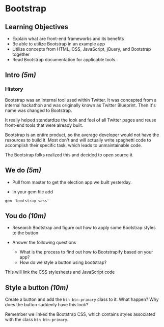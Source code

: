 # Bootstrap

## Learning Objectives
- Explain what are front-end frameworks and its benefits
- Be able to utilize Bootstrap in an example app
- Utilize concepts from HTML, CSS, JavaScript, jQuery, and Bootstrap together
- Read Bootstrap documentation for applicable tools

## Intro _(5m)_

### History
Bootstrap was an internal tool used within Twitter. It was concepted from a internal hackathon and was originally known as Twitter Blueprint. Then it's name was changed to Bootstrap.

It really helped standardize the look and feel of all Twitter pages and reuse front-end tools that were already built.

Bootstrap is an entire product, so the average developer would not have the resources to build it. Most don't and will actually write spaghetti code to accomplish their specific task, which leads to unmaintainable code.

The Bootstrap folks realized this and decided to open source it.

## We do _(5m)_
- Pull from master to get the election app we built yesterday.

- In your gem file add
```
gem 'bootstrap-sass'
```

## You do _(10m)_
- Research Bootstrap and figure out how to apply some Bootstrap styles to the button

- Answer the following questions
	- What is the process to find out how to Bootstrapify based on your app?
	- How do we style a button using bootstrap?

This will link the CSS stylesheets and JavaScript code

## Style a button _(10m)_
Create a button and add the `btn btn-primary` class to it.
What happen? Why does the button suddenly have this look?

Remember we linked the Bootstrap CSS, which contains styles associated with the class `btn btn-primary`.

